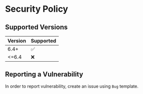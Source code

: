 # Security Policy

## Supported Versions

| Version | Supported          |
| ------- | ------------------ |
| 6.4+    | :white_check_mark: |
| <=6.4   | :x:                |

## Reporting a Vulnerability

In order to report vulnerability, create an issue using `Bug` template.
